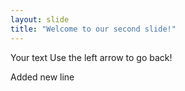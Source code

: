 ```yaml
---
layout: slide
title: "Welcome to our second slide!"
---
```

Your text
Use the left arrow to go back!

Added new line
